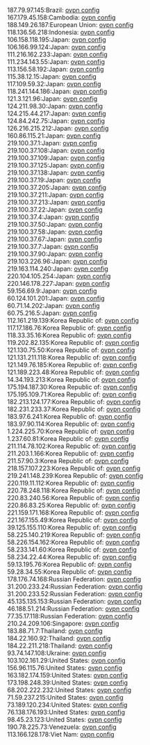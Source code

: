 187.79.97.145:Brazil: [ovpn config](vpn/187_79_97_145.ovpn)  
167.179.45.158:Cambodia: [ovpn config](vpn/167_179_45_158.ovpn)  
188.149.26.187:European Union: [ovpn config](vpn/188_149_26_187.ovpn)  
118.136.56.218:Indonesia: [ovpn config](vpn/118_136_56_218.ovpn)  
106.158.118.195:Japan: [ovpn config](vpn/106_158_118_195.ovpn)  
106.166.99.124:Japan: [ovpn config](vpn/106_166_99_124.ovpn)  
111.216.162.233:Japan: [ovpn config](vpn/111_216_162_233.ovpn)  
111.234.143.55:Japan: [ovpn config](vpn/111_234_143_55.ovpn)  
113.156.58.192:Japan: [ovpn config](vpn/113_156_58_192.ovpn)  
115.38.12.15:Japan: [ovpn config](vpn/115_38_12_15.ovpn)  
117.109.59.32:Japan: [ovpn config](vpn/117_109_59_32.ovpn)  
118.241.144.186:Japan: [ovpn config](vpn/118_241_144_186.ovpn)  
121.3.121.96:Japan: [ovpn config](vpn/121_3_121_96.ovpn)  
124.211.98.30:Japan: [ovpn config](vpn/124_211_98_30.ovpn)  
124.215.44.217:Japan: [ovpn config](vpn/124_215_44_217.ovpn)  
124.84.242.75:Japan: [ovpn config](vpn/124_84_242_75.ovpn)  
126.216.215.212:Japan: [ovpn config](vpn/126_216_215_212.ovpn)  
160.86.115.21:Japan: [ovpn config](vpn/160_86_115_21.ovpn)  
219.100.37.1:Japan: [ovpn config](vpn/219_100_37_1.ovpn)  
219.100.37.108:Japan: [ovpn config](vpn/219_100_37_108.ovpn)  
219.100.37.109:Japan: [ovpn config](vpn/219_100_37_109.ovpn)  
219.100.37.125:Japan: [ovpn config](vpn/219_100_37_125.ovpn)  
219.100.37.138:Japan: [ovpn config](vpn/219_100_37_138.ovpn)  
219.100.37.19:Japan: [ovpn config](vpn/219_100_37_19.ovpn)  
219.100.37.205:Japan: [ovpn config](vpn/219_100_37_205.ovpn)  
219.100.37.211:Japan: [ovpn config](vpn/219_100_37_211.ovpn)  
219.100.37.213:Japan: [ovpn config](vpn/219_100_37_213.ovpn)  
219.100.37.22:Japan: [ovpn config](vpn/219_100_37_22.ovpn)  
219.100.37.4:Japan: [ovpn config](vpn/219_100_37_4.ovpn)  
219.100.37.50:Japan: [ovpn config](vpn/219_100_37_50.ovpn)  
219.100.37.58:Japan: [ovpn config](vpn/219_100_37_58.ovpn)  
219.100.37.67:Japan: [ovpn config](vpn/219_100_37_67.ovpn)  
219.100.37.7:Japan: [ovpn config](vpn/219_100_37_7.ovpn)  
219.100.37.90:Japan: [ovpn config](vpn/219_100_37_90.ovpn)  
219.103.226.96:Japan: [ovpn config](vpn/219_103_226_96.ovpn)  
219.163.114.240:Japan: [ovpn config](vpn/219_163_114_240.ovpn)  
220.104.105.254:Japan: [ovpn config](vpn/220_104_105_254.ovpn)  
220.146.178.227:Japan: [ovpn config](vpn/220_146_178_227.ovpn)  
59.156.69.9:Japan: [ovpn config](vpn/59_156_69_9.ovpn)  
60.124.101.201:Japan: [ovpn config](vpn/60_124_101_201.ovpn)  
60.71.14.202:Japan: [ovpn config](vpn/60_71_14_202.ovpn)  
60.75.216.5:Japan: [ovpn config](vpn/60_75_216_5.ovpn)  
112.161.219.139:Korea Republic of: [ovpn config](vpn/112_161_219_139.ovpn)  
117.17.186.76:Korea Republic of: [ovpn config](vpn/117_17_186_76.ovpn)  
118.33.35.16:Korea Republic of: [ovpn config](vpn/118_33_35_16.ovpn)  
119.202.82.135:Korea Republic of: [ovpn config](vpn/119_202_82_135.ovpn)  
121.130.75.50:Korea Republic of: [ovpn config](vpn/121_130_75_50.ovpn)  
121.131.211.118:Korea Republic of: [ovpn config](vpn/121_131_211_118.ovpn)  
121.149.76.185:Korea Republic of: [ovpn config](vpn/121_149_76_185.ovpn)  
121.189.223.48:Korea Republic of: [ovpn config](vpn/121_189_223_48.ovpn)  
14.34.193.213:Korea Republic of: [ovpn config](vpn/14_34_193_213.ovpn)  
175.194.187.30:Korea Republic of: [ovpn config](vpn/175_194_187_30.ovpn)  
175.195.109.71:Korea Republic of: [ovpn config](vpn/175_195_109_71.ovpn)  
182.213.124.177:Korea Republic of: [ovpn config](vpn/182_213_124_177.ovpn)  
182.231.233.37:Korea Republic of: [ovpn config](vpn/182_231_233_37.ovpn)  
183.97.6.241:Korea Republic of: [ovpn config](vpn/183_97_6_241.ovpn)  
183.97.90.114:Korea Republic of: [ovpn config](vpn/183_97_90_114.ovpn)  
1.224.225.70:Korea Republic of: [ovpn config](vpn/1_224_225_70.ovpn)  
1.237.60.81:Korea Republic of: [ovpn config](vpn/1_237_60_81.ovpn)  
211.114.78.102:Korea Republic of: [ovpn config](vpn/211_114_78_102.ovpn)  
211.203.1.166:Korea Republic of: [ovpn config](vpn/211_203_1_166.ovpn)  
211.57.90.3:Korea Republic of: [ovpn config](vpn/211_57_90_3.ovpn)  
218.157.107.223:Korea Republic of: [ovpn config](vpn/218_157_107_223.ovpn)  
219.241.148.239:Korea Republic of: [ovpn config](vpn/219_241_148_239.ovpn)  
220.119.11.112:Korea Republic of: [ovpn config](vpn/220_119_11_112.ovpn)  
220.78.248.118:Korea Republic of: [ovpn config](vpn/220_78_248_118.ovpn)  
220.83.240.56:Korea Republic of: [ovpn config](vpn/220_83_240_56.ovpn)  
220.86.83.25:Korea Republic of: [ovpn config](vpn/220_86_83_25.ovpn)  
221.159.171.168:Korea Republic of: [ovpn config](vpn/221_159_171_168.ovpn)  
221.167.155.49:Korea Republic of: [ovpn config](vpn/221_167_155_49.ovpn)  
39.125.155.110:Korea Republic of: [ovpn config](vpn/39_125_155_110.ovpn)  
58.225.140.219:Korea Republic of: [ovpn config](vpn/58_225_140_219.ovpn)  
58.226.154.162:Korea Republic of: [ovpn config](vpn/58_226_154_162.ovpn)  
58.233.141.60:Korea Republic of: [ovpn config](vpn/58_233_141_60.ovpn)  
58.234.22.44:Korea Republic of: [ovpn config](vpn/58_234_22_44.ovpn)  
59.13.195.76:Korea Republic of: [ovpn config](vpn/59_13_195_76.ovpn)  
59.28.34.55:Korea Republic of: [ovpn config](vpn/59_28_34_55.ovpn)  
178.176.74.168:Russian Federation: [ovpn config](vpn/178_176_74_168.ovpn)  
31.200.233.24:Russian Federation: [ovpn config](vpn/31_200_233_24.ovpn)  
31.200.233.52:Russian Federation: [ovpn config](vpn/31_200_233_52.ovpn)  
45.135.135.153:Russian Federation: [ovpn config](vpn/45_135_135_153.ovpn)  
46.188.51.214:Russian Federation: [ovpn config](vpn/46_188_51_214.ovpn)  
77.35.17.118:Russian Federation: [ovpn config](vpn/77_35_17_118.ovpn)  
210.24.209.106:Singapore: [ovpn config](vpn/210_24_209_106.ovpn)  
183.88.71.7:Thailand: [ovpn config](vpn/183_88_71_7.ovpn)  
184.22.160.92:Thailand: [ovpn config](vpn/184_22_160_92.ovpn)  
184.22.211.218:Thailand: [ovpn config](vpn/184_22_211_218.ovpn)  
93.74.147.108:Ukraine: [ovpn config](vpn/93_74_147_108.ovpn)  
103.102.161.29:United States: [ovpn config](vpn/103_102_161_29.ovpn)  
156.96.115.76:United States: [ovpn config](vpn/156_96_115_76.ovpn)  
163.182.174.159:United States: [ovpn config](vpn/163_182_174_159.ovpn)  
173.198.248.39:United States: [ovpn config](vpn/173_198_248_39.ovpn)  
68.202.222.232:United States: [ovpn config](vpn/68_202_222_232.ovpn)  
71.59.237.215:United States: [ovpn config](vpn/71_59_237_215.ovpn)  
73.189.120.234:United States: [ovpn config](vpn/73_189_120_234.ovpn)  
76.138.176.193:United States: [ovpn config](vpn/76_138_176_193.ovpn)  
98.45.23.123:United States: [ovpn config](vpn/98_45_23_123.ovpn)  
190.78.225.73:Venezuela: [ovpn config](vpn/190_78_225_73.ovpn)  
113.166.128.178:Viet Nam: [ovpn config](vpn/113_166_128_178.ovpn)  

